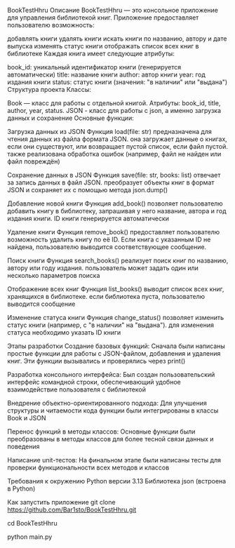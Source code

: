 BookTestHhru
Описание
BookTestHhru — это консольное приложение для управления библиотекой книг. Приложение предоставляет пользователю возможность:

добавлять книги
удалять книги
искать книги по названию, автору и дате выпуска
изменять статус книги
отображать список всех книг в библиотеке
Каждая книга имеет следующие атрибуты:

book_id: уникальный идентификатор книги (генерируется автоматически)
title: название книги
author: автор книги
year: год издания книги
status: статус книги (значения: "в наличии" или "выдана")
Структура проекта
Классы:

Book — класс для работы с отдельной книгой. Атрибуты: book_id, title, author, year, status.
JSON - класс для работы с json, а именно загрузка данных и сохранение
Основные функции:

Загрузка данных из JSON
Функция load(file: str) предназначена для чтения данных из файла формата JSON. она загружает данные о книгах, если они существуют, или возвращает пустой список, если файл пустой. также реализована обработка ошибок (например, файл не найден или файл повреждён)

Сохранение данных в JSON
Функция save(file: str, books: list) отвечает за запись данных в файл JSON. преобразует объекты книг в формат JSON и сохраняет их с помощью метода json.dump()

Добавление новой книги
Функция add_book() позволяет пользователю добавить книгу в библиотеку, запрашивая у него название, автора и год издания книги. ID книги генерируется автоматически

Удаление книги
Функция remove_book() предоставляет пользователю возможность удалить книгу по её ID. Если книга с указанным ID не найдена, пользователю выводится соответствующее сообщение.

Поиск книги
Функция search_books() реализует поиск книг по названию, автору или году издания. пользователь может задать один или несколько параметров поиска

Отображение всех книг
Функция list_books() выводит список всех книг, хранящихся в библиотеке. если библиотека пуста, пользователю выводится сообщение

Изменение статуса книги
Функция change_status() позволяет изменить статус книги (например, с "в наличии" на "выдана"). для изменения статуса необходимо указать ID книги

Этапы разработки
Создание базовых функций:
Сначала были написаны простые функции для работы с JSON-файлом, добавления и удаления книг. Эти функции вызывались и проверялись через print()

Разработка консольного интерфейса:
Был создан пользовательский интерфейс командной строки, обеспечивающий удобное взаимодействие пользователя с библиотекой

Внедрение объектно-ориентированного подхода:
Для улучшения структуры и читаемости кода функции были интегрированы в классы Book и JSON

Перенос функций в методы классов:
Основные функции были преобразованы в методы классов для более тесной связи данных и поведения

Написание unit-тестов:
На финальном этапе были написаны тесты для проверки функциональности всех методов и классов

Требования к окружению
Python версии 3.13
Библиотека json (встроена в Python)

Как запустить приложение
git clone https://github.com/Bar1sto/BookTestHhru.git

cd BookTestHhru

python main.py

